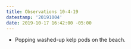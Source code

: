 ```yaml
---
title: Observations 10-4-19
datestamp: '20191004'
date: 2019-10-17 16:42:00 -05:00
---
```


- Popping washed-up kelp pods on the beach.
